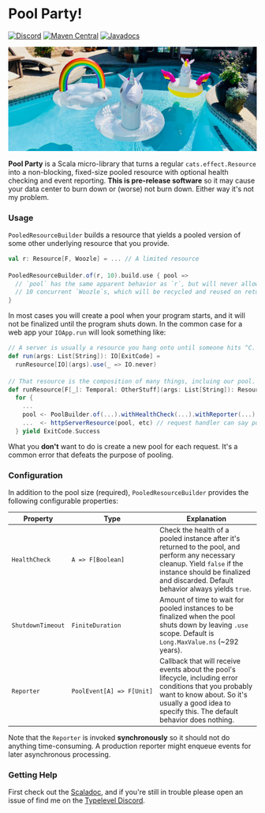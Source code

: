 # Pool Party!

[![Discord](https://img.shields.io/discord/632277896739946517.svg?label=&logo=discord&logoColor=ffffff&color=404244&labelColor=6A7EC2)](https://sca.la/typeleveldiscord)
[![Maven Central](https://img.shields.io/maven-central/v/org.tpolecat/pool-party_2.13.svg)](https://maven-badges.herokuapp.com/maven-central/org.tpolecat/pool-party_2.13)
[![Javadocs](https://javadoc.io/badge/org.tpolecat/pool-party_2.13.svg)](https://javadoc.io/doc/org.tpolecat/pool-party_2.13)


![Pool full of scary monsters.](pool.jpg)

**Pool Party** is a Scala micro-library that turns a regular `cats.effect.Resource` into a non-blocking, fixed-size pooled resource with optional health checking and event reporting. **This is pre-release software** so it may cause your data center to burn down or (worse) not burn down. Either way it's not my problem.

### Usage

`PooledResourceBuilder` builds a resource that yields a pooled version of some other underlying
resource that you provide.

```scala
val r: Resource[F, Woozle] = ... // A limited resource

PooledResourceBuilder.of(r, 10).build.use { pool =>
  // `pool` has the same apparent behavior as `r`, but will never allow more than
  // 10 concurrent `Woozle`s, which will be recycled and reused on return.
}
```

In most cases you will create a pool when your program starts, and it will not be finalized until the program shuts down. In the common case for a web app your `IOApp.run` will look something like:

```scala
// A server is usually a resource you hang onto until someone hits ^C.
def run(args: List[String]): IO[ExitCode] =
  runResource[IO](args).use(_ => IO.never)

// That resource is the composition of many things, incluing our pool.
def runResource[F[_]: Temporal: OtherStuff](args: List[String]): Resource[F, ExitCode] =
  for {
    ...
    pool <- PoolBuilder.of(...).withHealthCheck(...).withReporter(...).build
    ...  <- httpServerResource(pool, etc) // request handler can say pool.use
  } yield ExitCode.Success
```

What you **don't** want to do is create a new pool for each request. It's a common error that defeats the purpose of pooling.

### Configuration

In addition to the pool size (required), `PooledResourceBuilder` provides the following configurable properties:

| Property | Type | Explanation |
|---|---|--|
|`HealthCheck` | `A => F[Boolean]` | Check the health of a pooled instance after it's returned to the pool, and perform any necessary cleanup. Yield `false` if the instance should be finalized and discarded. Default behavior always yields `true`. |
|`ShutdownTimeout` | `FiniteDuration` | Amount of time to wait for pooled instances to be finalized when the pool shuts down by leaving `.use` scope. Default is `Long.MaxValue.ns` (~292 years). |
|`Reporter` | `PoolEvent[A] => F[Unit]` | Callback that will receive events about the pool's lifecycle, including error conditions that you probably want to know about. So it's usually a good idea to specify this. The default behavior does nothing. |

Note that the `Reporter` is invoked **synchronously** so it should not do anything time-consuming. A production reporter might enqueue events for later asynchronous processing.

### Getting Help

First check out the [Scaladoc](https://javadoc.io/doc/org.tpolecat/pool-party_2.13), and if you're
still in trouble please open an issue of find me on the [Typelevel Discord](https://sca.la/typeleveldiscord).
